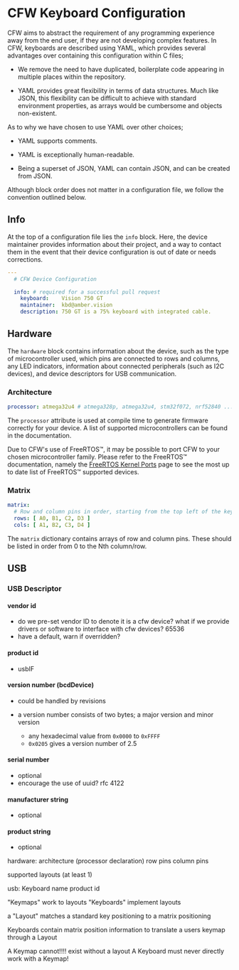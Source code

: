 # CFW Keyboard Configuration

CFW aims to abstract the requirement of any programming experience away from the end user, if they are not developing complex features. In CFW, keyboards are described using YAML, which provides several advantages over containing this configuration within C files;

- We remove the need to have duplicated, boilerplate code appearing in multiple places within the repository.

- YAML provides great flexibility in terms of data structures. Much like JSON, this flexibility can be difficult to achieve with standard environment properties, as arrays would be cumbersome and objects non-existent.

As to why we have chosen to use YAML over other choices;

- YAML supports comments.

- YAML is exceptionally human-readable.

- Being a superset of JSON, YAML can contain JSON, and can be created from JSON.

Although block order does not matter in a configuration file, we follow the convention outlined below.

## Info

At the top of a configuration file lies the `info` block. Here, the device maintainer provides information about their project, and a way to contact them in the event that their device configuration is out of date or needs corrections.

```yaml
---
  # CFW Device Configuration

  info: # required for a successful pull request
    keyboard:    Vision 750 GT
    maintainer:  kbd@amber.vision
    description: 750 GT is a 75% keyboard with integrated cable. 
```

## Hardware

The `hardware` block contains information about the device, such as the type of microcontroller used, which pins are connected to rows and columns, any LED indicators, information about connected peripherals (such as I2C devices), and device descriptors for USB communication.

### Architecture

```yaml
processor: atmega32u4 # atmega328p, atmega32u4, stm32f072, nrf52840 ... in lowercase
```

The `processor` attribute is used at compile time to generate firmware correctly for your device. A list of supported microcontrollers can be found in the documentation.

Due to CFW's use of FreeRTOS™, it may be possible to port CFW to your chosen microcontroller family. Please refer to the FreeRTOS™ documentation, namely the [FreeRTOS Kernel Ports](https://www.freertos.org/RTOS_ports.html) page to see the most up to date list of FreeRTOS™ supported devices.

### Matrix

```yaml
matrix:
  # Row and column pins in order, starting from the top left of the keyboard
  rows: [ A0, B1, C2, D3 ]
  cols: [ A1, B2, C3, D4 ]
```

The `matrix` dictionary contains arrays of row and column pins. These should be listed in order from 0 to the Nth column/row.

<!-- old -->
## USB

### USB Descriptor

#### vendor id

- do we pre-set vendor ID to denote it is a cfw device? what if we provide drivers or software to interface with cfw devices? 65536
- have a default, warn if overridden?

#### product id

- usbIF

#### version number (bcdDevice)

- could be handled by revisions

- a version number consists of two bytes; a major version and minor version
  - any hexadecimal value from `0x0000` to `0xFFFF`
  - `0x0205` gives a version number of 2.5

#### serial number

- optional
- encourage the use of uuid? rfc 4122

#### manufacturer string

- optional

#### product string

- optional

hardware:
    architecture (processor declaration)
    row pins
    column pins
<!-- version? -->

supported layouts (at least 1)

usb:
    Keyboard name
    product id

"Keymaps" work to layouts
"Keyboards" implement layouts

a "Layout" matches a standard key positioning to a matrix positioning

Keyboards contain matrix position information to translate a users keymap through a Layout

A Keymap cannot!!!! exist without a layout
A Keyboard must never directly work with a Keymap!
